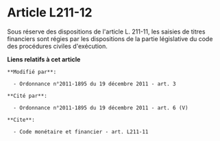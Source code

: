 # Article L211-12

Sous réserve des dispositions de l'article L. 211-11, les saisies de titres financiers sont régies par les dispositions de la
partie législative du code des procédures civiles d'exécution.

**Liens relatifs à cet article**

	**Modifié par**:

	  - Ordonnance n°2011-1895 du 19 décembre 2011 - art. 3

	**Cité par**:

	  - Ordonnance n°2011-1895 du 19 décembre 2011 - art. 6 (V)

	**Cite**:

	  - Code monétaire et financier - art. L211-11
